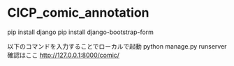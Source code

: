 # CICP_comic_annotation

pip install django
pip install django-bootstrap-form

以下のコマンドを入力することでローカルで起動
python manage.py runserver
確認はここ
http://127.0.0.1:8000/comic/
